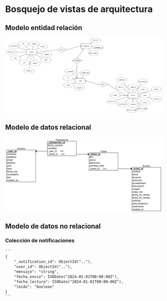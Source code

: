# Bosquejo de vistas de arquitectura

## Modelo entidad relación

![ModeloER](/s01-Grupo3-MusicFest/Proyecto/Imagenes/ModeloEntidadRelacion.png)


## Modelo de datos relacional

![ModeloDeDatos](/s01-Grupo3-MusicFest/Proyecto/Imagenes/Modelo%20de%20datos%20SQL.png)

## Modelo de datos no relacional

### Colección de notificaciones

    ```
    {
        "_notification_id": ObjectId(".."),
        "user_id": ObjectId(".."),
        "mensaje": "string",
        "fecha_envio": ISODate("2024-01-01T00:00:00Z"),
        "fecha_lectura": ISODate("2024-01-01T00:00:00Z"),
        "leido": "boolean"
    }
    ```
